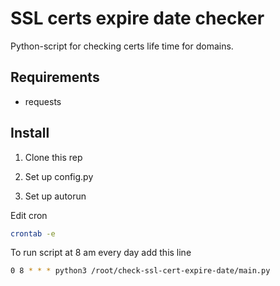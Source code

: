 # SSL certs expire date checker
Python-script for checking certs life time for domains.

## Requirements
- requests

## Install

1. Clone this rep

2. Set up config.py

3. Set up autorun

Edit cron
```bash
crontab -e
```

To run script at 8 am every day add this line
```bash
0 8 * * * python3 /root/check-ssl-cert-expire-date/main.py
```
